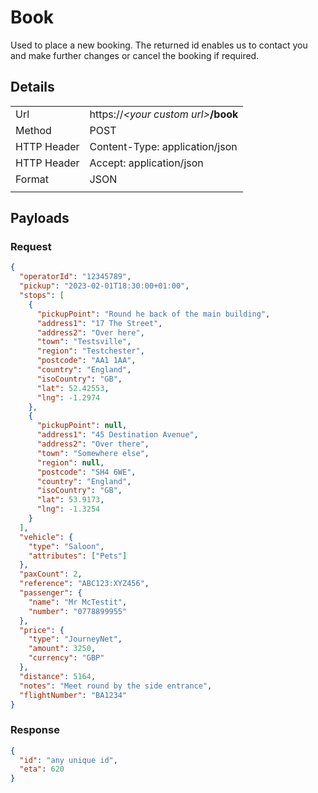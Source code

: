# Book

Used to place a new booking. The returned id enables us to contact you and make further changes or cancel the booking if required.

## Details

|             |                                        |
| ----------- | -------------------------------------- |
| Url         | https://_\<your custom url\>_**/book** |
| Method      | POST                                   |
| HTTP Header | Content-Type: application/json         |
| HTTP Header | Accept: application/json               |
| Format      | JSON                                   |
|             |                                        |

## Payloads

### Request

```json
{
  "operatorId": "12345789",
  "pickup": "2023-02-01T18:30:00+01:00",
  "stops": [
    {
      "pickupPoint": "Round he back of the main building",
      "address1": "17 The Street",
      "address2": "Over here",
      "town": "Testsville",
      "region": "Testchester",
      "postcode": "AA1 1AA",
      "country": "England",
      "isoCountry": "GB",
      "lat": 52.42553,
      "lng": -1.2974
    },
    {
      "pickupPoint": null,
      "address1": "45 Destination Avenue",
      "address2": "Over there",
      "town": "Somewhere else",
      "region": null,
      "postcode": "SH4 6WE",
      "country": "England",
      "isoCountry": "GB",
      "lat": 53.9173,
      "lng": -1.3254
    }
  ],
  "vehicle": {
    "type": "Saloon",
    "attributes": ["Pets"]
  },
  "paxCount": 2,
  "reference": "ABC123:XYZ456",
  "passenger": {
    "name": "Mr McTestit",
    "number": "0778899955"
  },
  "price": {
    "type": "JourneyNet",
    "amount": 3250,
    "currency": "GBP"
  },
  "distance": 5164,
  "notes": "Meet round by the side entrance",
  "flightNumber": "BA1234"
}
```

### Response

```json
{
  "id": "any unique id",
  "eta": 620
}
```
